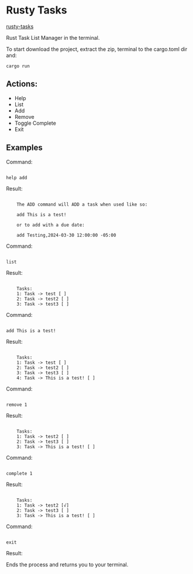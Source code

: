 # Rusty Tasks

[rusty-tasks](https://github.com/Event-Horizon/rustytasks/releases/latest)

Rust Task List Manager in the terminal.

To start download the project, extract the zip, terminal to the cargo.toml dir and:

```
cargo run
```

## Actions:

 - Help
 - List
 - Add
 - Remove
 - Toggle Complete
 - Exit

## Examples

Command:
```

help add

```

Result:
```

    The ADD command will ADD a task when used like so:

    add This is a test!

    or to add with a due date:

    add Testing,2024-03-30 12:00:00 -05:00

```

Command:
```

list

```

Result:
```

    Tasks:
    1: Task -> test [ ]
    2: Task -> test2 [ ]
    3: Task -> test3 [ ]

```

Command:
```

add This is a test!

```

Result:
```

    Tasks:
    1: Task -> test [ ]
    2: Task -> test2 [ ]
    3: Task -> test3 [ ]
    4: Task -> This is a test! [ ]

```

Command:
```

remove 1

```

Result:
```

    Tasks:
    1: Task -> test2 [ ]
    2: Task -> test3 [ ]
    3: Task -> This is a test! [ ]

```

Command:
```

complete 1

```

Result:
```

    Tasks:
    1: Task -> test2 [√]
    2: Task -> test3 [ ]
    3: Task -> This is a test! [ ]

```

Command:
```

exit

```

Result:

Ends the process and returns you to your terminal.